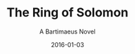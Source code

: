 ---
date: 2016-01-03
dateYear: 2016
isbn: 9781423149569
title: The Ring of Solomon
subtitle: A Bartimaeus Novel
description: "Bartimaeus, everyone's favorite (wise-cracking) djinni, is back in book four of this best-selling series, now available in paperback. As alluded to in the footnotes throughout the series, Bartimaeus has served hundreds of magicians during his 5,010 year career. Now fans can go back in time with the djinni, to Jerusalem and the court of King Solomon in 950 BCE. Only in this adventure, it seems the great Bartimaeus has finally met his match. He'll have to contend with an unpleasant master and his sinister servant, and he runs into just a 'spot' of trouble with King Solomon's magic ring..."
cover: cover-ring-of-solomon.jpeg
coverGoogle: https://books.google.com/books/content?id=Qiv2NTq3lgIC&printsec=frontcover&img=1&zoom=1&edge=curl&source=gbs_api
pageCount: 416
authors: Jonathan Stroud
publishers: Little, Brown Books for Young Readers
published: 2012-01-24
publishedYear: 2012
shelves:
- fiction
---
